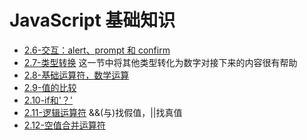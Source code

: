 # JavaScript 基础知识

- [2.6-交互：alert、prompt 和 confirm](2.6-%E4%BA%A4%E4%BA%92%EF%BC%9Aalert%E3%80%81prompt%20%E5%92%8C%20confirm.html)
- [2.7-类型转换](2.7-类型转换.html)
   这一节中将其他类型转化为数字对接下来的内容很有帮助
- [2.8-基础运算符，数学运算](2.8-基础运算符，数学运算.html)
- [2.9-值的比较](2.9-值的比较.html)
- [2.10-if和'？'](2.10-if%E5%92%8C'%EF%BC%9F'.html)
- [2.11-逻辑运算符](2.11-逻辑运算符.html)
   &&(与)找假值，||找真值
- [2.12-空值合并运算符](2.12-空值合并运算符.html)